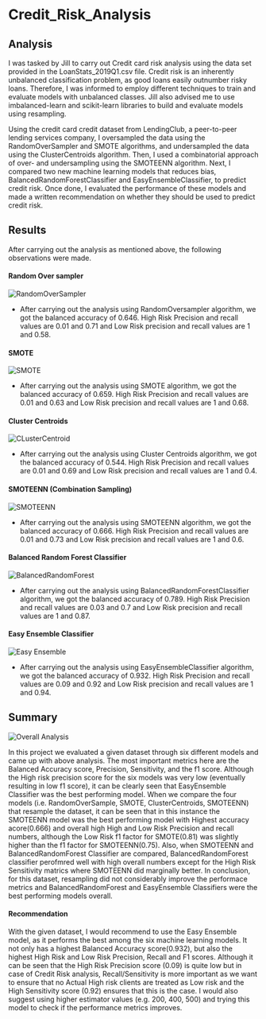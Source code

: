 # Credit_Risk_Analysis

## Analysis
I was tasked by Jill to carry out Credit card risk analysis using the data set provided in the LoanStats_2019Q1.csv file. Credit risk is an inherently unbalanced classification problem, as good loans easily outnumber risky loans. Therefore, I was informed to employ different techniques to train and evaluate models with unbalanced classes. Jill also advised me to use imbalanced-learn and scikit-learn libraries to build and evaluate models using resampling.

Using the credit card credit dataset from LendingClub, a peer-to-peer lending services company, I oversampled the data using the RandomOverSampler and SMOTE algorithms, and undersampled the data using the ClusterCentroids algorithm. Then, I used a combinatorial approach of over- and undersampling using the SMOTEENN algorithm. Next, I compared two new machine learning models that reduces bias, BalancedRandomForestClassifier and EasyEnsembleClassifier, to predict credit risk. Once done, I evaluated the performance of these models and made a written recommendation on whether they should be used to predict credit risk.

## Results
After carrying out the analysis as mentioned above, the following observations were made.

#### Random Over sampler

![RandomOverSampler](https://github.com/Manishthapa2022/Credit_Risk_Analysis/blob/main/Images/RandomOverSampler.jpg)

* After carrying out the analysis using RandomOversampler algorithm, we got the balanced accuracy of 0.646. High Risk Precision and recall values are 0.01 and 0.71 and 
  Low Risk precision and recall values are 1 and 0.58.  


#### SMOTE 

![SMOTE](https://github.com/Manishthapa2022/Credit_Risk_Analysis/blob/main/Images/SMOTE.jpg)

* After carrying out the analysis using SMOTE algorithm, we got the balanced accuracy of 0.659. High Risk Precision and recall values are 0.01 and 0.63 and 
  Low Risk precision and recall values are 1 and 0.68.  

#### Cluster Centroids

![CLusterCentroid](https://github.com/Manishthapa2022/Credit_Risk_Analysis/blob/main/Images/ClusterCentroids.jpg)

* After carrying out the analysis using Cluster Centroids algorithm, we got the balanced accuracy of 0.544. High Risk Precision and recall values are 0.01 and 0.69 and 
  Low Risk precision and recall values are 1 and 0.4.

#### SMOTEENN (Combination Sampling)

![SMOTEENN](https://github.com/Manishthapa2022/Credit_Risk_Analysis/blob/main/Images/SMOTEENN.jpg)

* After carrying out the analysis using SMOTEENN algorithm, we got the balanced accuracy of 0.666. High Risk Precision and recall values are 0.01   and 0.73 and Low     Risk precision and recall values are 1 and 0.6.

#### Balanced Random Forest Classifier

![BalancedRandomForest](https://github.com/Manishthapa2022/Credit_Risk_Analysis/blob/main/Images/BalancedRandomForest.jpg)

* After carrying out the analysis using BalancedRandomForestClassifier algorithm, we got the balanced accuracy of 0.789. High Risk Precision and recall values are 0.03   and 0.7 and Low Risk precision and recall values are 1 and 0.87.

#### Easy Ensemble Classifier

![Easy Ensemble](https://github.com/Manishthapa2022/Credit_Risk_Analysis/blob/main/Images/EasyEnsemble.jpg)

* After carrying out the analysis using EasyEnsembleClassifier algorithm, we got the balanced accuracy of 0.932. High Risk Precision and recall values are 0.09   and 0.92 and Low Risk precision and recall values are 1 and 0.94.




## Summary

![Overall Analysis](https://github.com/Manishthapa2022/Credit_Risk_Analysis/blob/main/Images/Overall_data_summary.jpg)

In this project we evaluated a given dataset through six different models and came up with above analysis. The most important metrics here are the Balanced Accuracy score, Precision, Sensitivity, and the f1 score. Although the High risk precision score for the six models was very low (eventually resulting in low f1 score), it can be clearly seen that EasyEnsemble Classifier was the best performing model. When we compare the four models (i.e. RandomOverSample, SMOTE, ClusterCentroids, SMOTEENN) that resample the dataset, it can be seen that in this instance the SMOTEENN model was the best performing model with Highest accuracy acore(0.666) and overall high High and Low Risk Precision and recall numbers, although the Low Risk f1 factor for SMOTE(0.81) was slightly higher than the f1 factor for SMOTEENN(0.75).
Also, when SMOTEENN and BalancedRandomForest Classifier are compared, BalancedRandomForest classifier perofmred well with high overall numbers except for the High Risk Sensitivity matrics where SMOTEENN did marginally better. 
In conclusion, for this dataset, resampling did not considerably improve the performace metrics and BalancedRandomForest and EasyEnsemble Classifiers were the best performing models overall. 


#### Recommendation

With the given dataset, I would recommend to use the Easy Ensemble model, as it performs the best among the six machine learning models. It not only has a highest Balanced Accuracy score(0.932), but also the highest High Risk and Low Risk Precision, Recall and F1 scores. Although it can be seen that the High Risk Precision score (0.09) is quite low but in case of Credit Risk analysis, Recall/Sensitivity is more important as we want to ensure that no Actual High risk clients are treated as Low risk and the High Sensitivity score (0.92) ensures that this is the case. I would also suggest using higher estimator values (e.g. 200, 400, 500) and trying this model to check if the performance metrics improves. 



